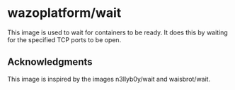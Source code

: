 # wazoplatform/wait

This image is used to wait for containers to be ready. It does this by waiting
for the specified TCP ports to be open.

## Acknowledgments

This image is inspired by the images n3llyb0y/wait and waisbrot/wait.
